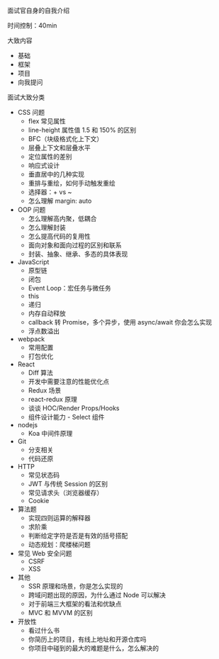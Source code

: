 面试官自身的自我介绍

时间控制：40min

大致内容
* 基础
* 框架
* 项目
* 向我提问

面试大致分类
* CSS 问题
  * flex 常见属性
  * line-height 属性值 1.5 和 150% 的区别
  * BFC（块级格式化上下文）
  * 层叠上下文和层叠水平
  * 定位属性的差别
  * 响应式设计
  * 垂直居中的几种实现
  * 重排与重绘，如何手动触发重绘
  * 选择器：+ vs ~
  * 怎么理解 margin: auto
* OOP 问题
  * 怎么理解高内聚，低耦合
  * 怎么理解封装
  * 怎么提高代码的复用性
  * 面向对象和面向过程的区别和联系
  * 封装、抽象、继承、多态的具体表现
* JavaScript
  * 原型链
  * 闭包
  * Event Loop：宏任务与微任务
  * this
  * 递归
  * 内存自动释放
  * callback 转 Promise，多个异步，使用 async/await 你会怎么实现
  * 浮点数溢出
* webpack
  * 常用配置
  * 打包优化
* React
  * Diff 算法
  * 开发中需要注意的性能优化点
  * Redux 场景
  * react-redux 原理
  * 谈谈 HOC/Render Props/Hooks
  * 组件设计能力 - Select 组件
* nodejs
  * Koa 中间件原理
* Git
  * 分支相关
  * 代码还原
* HTTP
  * 常见状态码
  * JWT 与传统 Session 的区别
  * 常见请求头（浏览器缓存）
  * Cookie
* 算法题
  * 实现四则运算的解释器
  * 求阶乘
  * 判断给定字符是否是有效的括号搭配
  * 动态规划：爬楼梯问题
* 常见 Web 安全问题
  * CSRF
  * XSS
* 其他
  * SSR 原理和场景，你是怎么实现的
  * 跨域问题出现的原因，为什么通过 Node 可以解决
  * 对于前端三大框架的看法和优缺点
  * MVC 和 MVVM 的区别
* 开放性
  * 看过什么书
  * 你简历上的项目，有线上地址和开源仓库吗
  * 你项目中碰到的最大的难题是什么，怎么解决的

